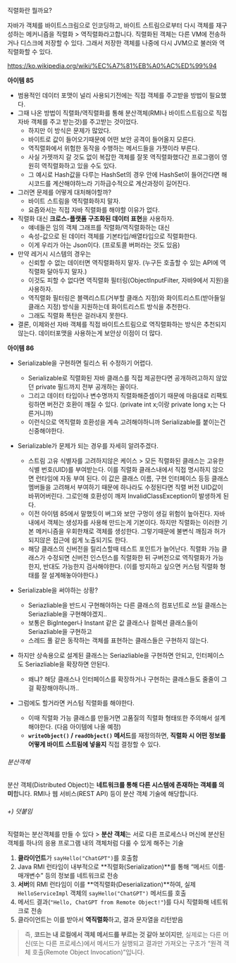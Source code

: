 
직렬화란 뭘까요?

자바가 객체를 바이트스크림으로 인코딩하고, 바이트 스트림으로부터 다시 객체를 재구성하는 메커니즘을 직렬화 > 역직렬화라고합니다.
직렬화된 객체는 다른 VM에 전송하거나 디스크에 저장할 수 있다. 그래서 저장한 객체를 나중에 다시 JVM으로 불러와 역직렬화할 수 있다.

https://ko.wikipedia.org/wiki/%EC%A7%81%EB%A0%AC%ED%99%94


**아이템 85**

- 범용적인 데이터 포맷이 널리 사용되기전에는 직접 객체를 주고받을 방법이 필요했다.
- 그때 나온 방법이 직렬화/역직렬화를 통해 분산객체(RMI나 바이트스트림으로 직접 자바 객체를 주고 받는것)를 주고받는 것이었다.
	- 하지만 이 방식은 문제가 많았다.
	- 바이트로 값이 들어오기때문에 어떤 보안 공격이 들어올지 모른다.
	- 역직렬화에서 위험한 동작을 수행하는 메서드들을 가젯이라 부른다.
	- 사실 가젯까지 갈 것도 없이 복잡한 객체를 잘못 역직렬화했다간 프로그램이 영원히 역직렬화하고 있을 수도 있다.
	- 그 예시로 Hash값을 다루는 HashSet의 경우 안에 HashSet이 들어간다면 해시코드를 계산해야하느라 기하급수적으로 계산과정이 길어진다.
- 그러면 문제를 어떻게 대처해야할까?
	- 바이트 스트림을 역직렬화하지 말자.
	- 요즘와서는 직접 자바 직렬화를 해야할 이유가 없다.
- 직렬화 대신 **크로스-플랫폼 구조화된 데이터 표현**을 사용하자.
	- 얘네들은 임의 객체 그래프를 직렬화/역직렬화하는 대신
	- 속성-값으로 된 데이터 객체를 기본타입/배열타입으로 직렬화한다.
	- 이게 우리가 아는 Json이다. (프로토콜 버퍼라는 것도 있음)
- 만약 레거시 시스템의 경우는
	- 신뢰할 수 없는 데이터면 역직렬화하지 말자. (누구든 호출할 수 있는 API에 역직렬화 달아두지 말자.)
	- 이것도 피할 수 없다면 역직렬화 필터링(ObjectInputFilter, 자바9에서 지원)을 사용하자.
	- 역직렬화 필터링은 블랙리스트(거부할 클래스 지정)와 화이트리스트(받아들일 클래스 지정) 방식을 지원하는데 화이트리스트 방식을 추천한다.
	- 그래도 직렬화 폭탄은 걸러내지 못한다.
- 결론, 이제와선 자바 객체를 직접 바이트스트림으로 역직렬화하는 방식은 추천되지 않는다. 데이터포맷을 사용하는게 보안상 이점이 더 많다.

**아이템 86**
- Serializable을 구현하면 릴리스 뒤 수정하기 어렵다.
	- Serializable로 직렬화된 자바 클래스를 직접 제공한다면 공개하려고하지 않았던 private 필드까지 전부 공개하는 꼴이다.
	- 그리고 데이터 타입이나 변수명까지 직렬화해준셈이기 때문에 마음대로 리팩토링하면 버전간 호환이 깨질 수 있다. (private int x;이랑 private long x;는 다른거니까)
	- 이런식으로 역직렬화 호환성을 계속 고려해야하니까 Serializable를 붙이는건 신중해야한다.

- Serializable가 문제가 되는 경우를 자세히 알려주겠다.
	- 스트림 고유 식별자를 고려하지않은 케이스 > 모든 직렬화된 클래스는 고유한 식별 번호(UID)를 부여받는다. 이를 직렬화 클래스내에서 직접 명시하지 않으면 런타임에 자동 부여 된다.
	  이 값은 클래스 이름, 구현 인터페이스 등등 클래스 멤버들을 고려해서 부여하기 때문에 하나라도 수정된다면 직렬 버전 UID값이 바뀌어버린다. 그로인해 호환성이 깨져 InvalidClassException이 발생하게 된다.
	- 이전 아이템 85에서 말했듯이 버그와 보안 구멍이 생길 위험이 높아진다.
	  자바내에서 객체는 생성자를 사용해 만드는게 기본이다. 하지만 직렬화는 이러한 기본 메커니즘을 우회한채로 객체를 생성한다. 그렇기때문에 불변식 깨짐과 허가되지않은 접근에 쉽게 노출되기도 한다.
	- 해당  클래스의 신버전을 릴리스할때 테스트 포인트가 늘어난다. 직렬화 가능 클래스가 수정되면 신버전 인스턴스를 직렬화한 뒤 구버전으로 역직렬화가 가능한지, 반대도 가능한지 검사해야한다. (이를 방지하고 싶으면 커스텀 직렬화 형태를 잘 설계해놓아야한다.)

- Serializable을 써야하는 상황?
	- Seriazliable을 반드시 구현해야하는 다른 클래스의 컴포넌트로 쓰일 클래스는 Seriazliable을 구현해야겠지..
	- 보통은 BigInteger나 Instant 같은 값 클래스나 컬렉션 클래스들이 Seriazliable을 구현하고
	- 스레드 풀 같은 동작하는 객체를 표현하는 클래스들은 구현하지 않는다.
- 하지만 상속용으로 설계된 클래스는 Seriazliable을 구현하면 안되고, 인터페이스도 Seriazliable을 확장하면 안된다.
	- 왜냐? 해당 클래스나 인터페이스를 확장하거나 구현하는 클래스들도 줄줄이 그걸 확장해야하니까..


- 그럼에도 할거라면 커스텀 직렬화를 해야한다.
	- 이때 직렬화 가능 클래스를 만들거면 고품질의 직렬화 형태또한 주의해서 설계해야한다. (다음 아이템에 나올 예정)
	-  **`writeObject()` / `readObject()` 메서드**를 재정의하면, **직렬화 시 어떤 정보를 어떻게 바이트 스트림에 넣을지** 직접 결정할 수 있다.
###### 분산객체
분산 객체(Distributed Object)는 **네트워크를 통해 다른 시스템에 존재하는 객체를 의미**합니다. RMI나 웹 서비스(REST API) 등이 분산 객체 기술에 해당합니다.
###### +) 덧붙임
직렬화는 분산객체를 만들 수 있다 > **분산 객체**는 서로 다른 프로세스나 머신에 분산된 객체를 하나의 응용 프로그램 내의 객체처럼 다룰 수 있게 해주는 기술
1. **클라이언트**가 `sayHello("ChatGPT")`를 호출함
2. Java RMI 런타임이 내부적으로 **직렬화(Serialization)**를 통해 “메서드 이름·매개변수” 등의 정보를 네트워크로 전송
3. **서버**의 RMI 런타임이 이를 **역직렬화(Deserialization)**하여, 실제 `HelloServiceImpl` 객체의 `sayHello("ChatGPT")` 메서드를 호출
4. 메서드 결과(`"Hello, ChatGPT from Remote Object!"`)를 다시 직렬화해 네트워크로 전송
5. 클라이언트는 이를 받아서 **역직렬화**하고, 결과 문자열을 리턴받음

> 즉, **코드는 내 로컬에서 객체 메서드를 부르는 것 같아 보이지만**, 실제로는 다른 머신(또는 다른 프로세스)에서 메서드가 실행되고 결과만 가져오는 구조가 “원격 객체 호출(Remote Object Invocation)”입니다.


